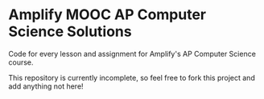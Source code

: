 # Amplify MOOC AP Computer Science Solutions
Code for every lesson and assignment for Amplify's AP Computer Science course.

This repository is currently incomplete, so feel free to fork this project and add anything not here!
